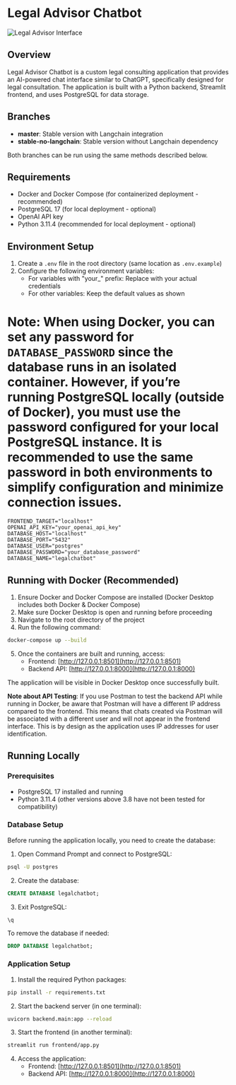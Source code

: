 # Legal Advisor Chatbot

![Legal Advisor Interface](https://i.imgur.com/IDbnAii.jpeg)

## Overview

Legal Advisor Chatbot is a custom legal consulting application that provides an AI-powered chat interface similar to ChatGPT, specifically designed for legal consultation. The application is built with a Python backend, Streamlit frontend, and uses PostgreSQL for data storage.

## Branches

- **master**: Stable version with Langchain integration
- **stable-no-langchain**: Stable version without Langchain dependency

Both branches can be run using the same methods described below.

## Requirements

- Docker and Docker Compose (for containerized deployment - recommended)
- PostgreSQL 17 (for local deployment - optional)
- OpenAI API key
- Python 3.11.4 (recommended for local deployment - optional)

## Environment Setup

1. Create a `.env` file in the root directory (same location as `.env.example`)
2. Configure the following environment variables:
   - For variables with "your_" prefix: Replace with your actual credentials
   - For other variables: Keep the default values as shown
# Note: When using Docker, you can set any password for `DATABASE_PASSWORD` since the database runs in an isolated container. However, if you’re running PostgreSQL locally (outside of Docker), you must use the password configured for your local PostgreSQL instance. It is recommended to use the same password in both environments to simplify configuration and minimize connection issues.

```
FRONTEND_TARGET="localhost"
OPENAI_API_KEY="your_openai_api_key"
DATABASE_HOST="localhost"
DATABASE_PORT="5432"
DATABASE_USER="postgres"
DATABASE_PASSWORD="your_database_password"
DATABASE_NAME="legalchatbot"
```

## Running with Docker (Recommended)

1. Ensure Docker and Docker Compose are installed (Docker Desktop includes both Docker & Docker Compose)
2. Make sure Docker Desktop is open and running before proceeding
3. Navigate to the root directory of the project
4. Run the following command:

```bash
docker-compose up --build
```

5. Once the containers are built and running, access:
   - Frontend: [http://127.0.0.1:8501](http://127.0.0.1:8501)
   - Backend API: [http://127.0.0.1:8000](http://127.0.0.1:8000)

The application will be visible in Docker Desktop once successfully built.

**Note about API Testing**: If you use Postman to test the backend API while running in Docker, be aware that Postman will have a different IP address compared to the frontend. This means that chats created via Postman will be associated with a different user and will not appear in the frontend interface. This is by design as the application uses IP addresses for user identification.

## Running Locally

### Prerequisites
- PostgreSQL 17 installed and running
- Python 3.11.4 (other versions above 3.8 have not been tested for compatibility)

### Database Setup

Before running the application locally, you need to create the database:

1. Open Command Prompt and connect to PostgreSQL:
```bash
psql -U postgres
```

2. Create the database:
```sql
CREATE DATABASE legalchatbot;
```

3. Exit PostgreSQL:
```
\q
```

To remove the database if needed:
```sql
DROP DATABASE legalchatbot;
```

### Application Setup

1. Install the required Python packages:
```bash
pip install -r requirements.txt
```

2. Start the backend server (in one terminal):
```bash
uvicorn backend.main:app --reload
```

3. Start the frontend (in another terminal):
```bash
streamlit run frontend/app.py
```

4. Access the application:
   - Frontend: [http://127.0.0.1:8501](http://127.0.0.1:8501)
   - Backend API: [http://127.0.0.1:8000](http://127.0.0.1:8000)
